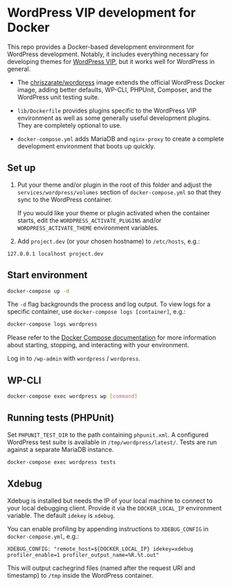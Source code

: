 # WordPress VIP development for Docker

This repo provides a Docker-based development environment for WordPress
development. Notably, it includes everything necessary for developing themes for
[WordPress VIP][vip], but it works well for WordPress in general.

- The [chriszarate/wordpress][image] image extends the official WordPress Docker
  image, adding better defaults, WP-CLI, PHPUnit, Composer, and the WordPress
  unit testing suite.

- `lib/Dockerfile` provides plugins specific to the WordPress VIP environment as
  well as some generally useful development plugins. They are completely
  optional to use.

- `docker-compose.yml` adds MariaDB and `nginx-proxy` to create a complete
  development environment that boots up quickly.


## Set up

1. Put your theme and/or plugin in the root of this folder and adjust the 
   `services/wordpress/volumes` section of `docker-compose.yml` so that they
   sync to the WordPress container.

   If you would like your theme or plugin activated when the container starts,
   edit the `WORDPRESS_ACTIVATE_PLUGINS` and/or `WORDPRESS_ACTIVATE_THEME`
   environment variables.

2. Add `project.dev` (or your chosen hostname) to `/etc/hosts`, e.g.:

```
127.0.0.1 localhost project.dev
```


## Start environment

```sh
docker-compose up -d
```

The `-d` flag backgrounds the process and log output. To view logs for a
specific container, use `docker-compose logs [container]`, e.g.:

```sh
docker-compose logs wordpress
```

Please refer to the [Docker Compose documentation][docker-compose] for more
information about starting, stopping, and interacting with your environment.

Log in to `/wp-admin` with `wordpress` / `wordpress`.


## WP-CLI

```sh
docker-compose exec wordpress wp [command]
```


## Running tests (PHPUnit)

Set `PHPUNIT_TEST_DIR` to the path containing `phpunit.xml`. A configured
WordPress test suite is available in `/tmp/wordpress/latest/`. Tests are run
against a separate MariaDB instance.

```sh
docker-compose exec wordpress tests
```


## Xdebug

Xdebug is installed but needs the IP of your local machine to connect to your
local debugging client. Provide it via the `DOCKER_LOCAL_IP` environment
variable. The default `idekey` is `xdebug`.

You can enable profiling by appending instructions to `XDEBUG_CONFIG` in
`docker-compose.yml`, e.g.:

```
XDEBUG_CONFIG: "remote_host=${DOCKER_LOCAL_IP} idekey=xdebug profiler_enable=1 profiler_output_name=%R.%t.out"
```

This will output cachegrind files (named after the request URI and timestamp) to
`/tmp` inside the WordPress container.


[docker-compose]: https://docs.docker.com/compose/
[image]: https://hub.docker.com/r/chriszarate/wordpress/
[vip]: https://vip.wordpress.com
